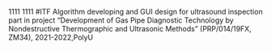 1111
1111
#ITF
Algorithm developing and GUI design for ultrasound inspection part in project “Development of Gas Pipe Diagnostic Technology by Nondestructive Thermographic and Ultrasonic Methods” (PRP/014/19FX, ZM34), 2021-2022,PolyU
